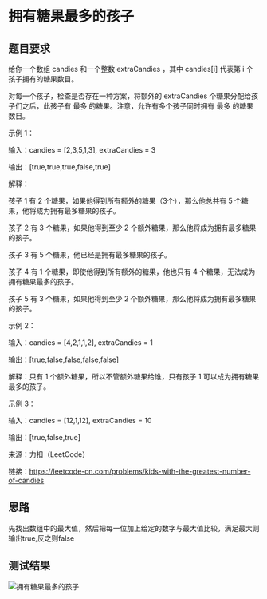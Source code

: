 # 拥有糖果最多的孩子
## 题目要求
给你一个数组 candies 和一个整数 extraCandies ，其中 candies[i] 代表第 i 个孩子拥有的糖果数目。

对每一个孩子，检查是否存在一种方案，将额外的 extraCandies 个糖果分配给孩子们之后，此孩子有 最多 的糖果。注意，允许有多个孩子同时拥有 最多 的糖果数目。

示例 1：

输入：candies = [2,3,5,1,3], extraCandies = 3

输出：[true,true,true,false,true] 

解释：

孩子 1 有 2 个糖果，如果他得到所有额外的糖果（3个），那么他总共有 5 个糖果，他将成为拥有最多糖果的孩子。

孩子 2 有 3 个糖果，如果他得到至少 2 个额外糖果，那么他将成为拥有最多糖果的孩子。

孩子 3 有 5 个糖果，他已经是拥有最多糖果的孩子。

孩子 4 有 1 个糖果，即使他得到所有额外的糖果，他也只有 4 个糖果，无法成为拥有糖果最多的孩子。

孩子 5 有 3 个糖果，如果他得到至少 2 个额外糖果，那么他将成为拥有最多糖果的孩子。

示例 2：

输入：candies = [4,2,1,1,2], extraCandies = 1

输出：[true,false,false,false,false] 

解释：只有 1 个额外糖果，所以不管额外糖果给谁，只有孩子 1 可以成为拥有糖果最多的孩子。

示例 3：

输入：candies = [12,1,12], extraCandies = 10

输出：[true,false,true]

来源：力扣（LeetCode）

链接：https://leetcode-cn.com/problems/kids-with-the-greatest-number-of-candies
## 思路
先找出数组中的最大值，然后把每一位加上给定的数字与最大值比较，满足最大则输出true,反之则false
## 测试结果
![拥有糖果最多的孩子]()
